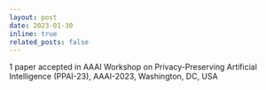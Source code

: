 ```yaml
---
layout: post
date: 2023-01-30
inline: true
related_posts: false
---
```


1 paper accepted in AAAI Workshop on Privacy-Preserving Artificial Intelligence (PPAI-23), AAAI-2023, Washington, DC, USA 

